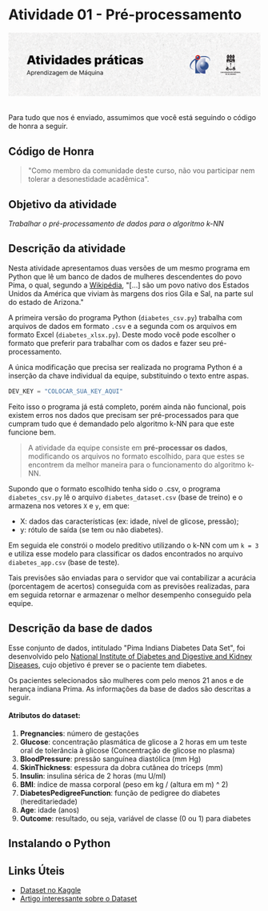 # Atividade 01 - Pré-processamento

<picture>
  <source media="(prefers-color-scheme: dark)" srcset="./.github/cover.png">
  <source media="(prefers-color-scheme: light)" srcset="./.github/cover_light.png">
  <img alt="Atividade 01 - Pré-processamento" src="/.github/cover_light.png">
</picture>

<br />
<br />

Para tudo que nos é enviado, assumimos que você está seguindo o código de honra a seguir.

## Código de Honra

>"Como membro da comunidade deste curso, não vou participar nem tolerar a desonestidade acadêmica".

## Objetivo da atividade
*Trabalhar o pré-processamento de dados para o algoritmo k-NN*

## Descrição da atividade
Nesta atividade apresentamos duas versões de um mesmo programa em Python que lê um banco de dados de mulheres descendentes do povo Pima, o qual, segundo a [Wikipédia](https://en.wikipedia.org/wiki/Pima_people), "[...] são um povo nativo dos Estados Unidos da América que viviam às margens dos rios Gila e Sal, na parte sul do estado de Arizona."

A primeira versão do programa Python (`diabetes_csv.py`) trabalha com arquivos de dados em formato `.csv` e a segunda com os arquivos em formato Excel (`diabetes_xlsx.py`). Deste modo você pode escolher o formato que preferir para trabalhar com os dados e fazer seu pré-processamento.

A única modificação que precisa ser realizada no programa Python é a inserção da chave individual da equipe, substituindo o texto entre aspas.

```python
DEV_KEY = "COLOCAR_SUA_KEY_AQUI"
```

Feito isso o programa já está completo, porém ainda não funcional, pois existem erros nos dados que precisam ser pré-processados para que cumpram tudo que é demandado pelo algoritmo k-NN para que este funcione bem.

> A atividade da equipe consiste em **pré-processar os dados**, modificando os arquivos no formato escolhido, para que estes se encontrem da melhor maneira para o funcionamento do algoritmo k-NN.

Supondo que o formato escolhido tenha sido o .csv, o programa `diabetes_csv.py` lê o arquivo `diabetes_dataset.csv` (base de treino) e o armazena nos vetores `X` e `y`, em que:
- X: dados das características (ex: idade, nível de glicose, pressão);
- y: rótulo de saída (se tem ou não diabetes).

Em seguida ele constrói o modelo preditivo utilizando o k-NN com um `k = 3` e utiliza esse modelo para classificar os dados encontrados no arquivo `diabetes_app.csv` (base de teste).

Tais previsões são enviadas para o servidor que vai contabilizar a acurácia (porcentagem de acertos) conseguida com as previsões realizadas, para em seguida retornar e armazenar o melhor desempenho conseguido pela equipe.

## Descrição da base de dados

Esse conjunto de dados, intitulado "Pima Indians Diabetes Data Set", foi desenvolvido pelo [National Institute of Diabetes and Digestive and Kidney Diseases](https://www.niddk.nih.gov/), cujo objetivo é prever se o paciente tem diabetes. 

Os pacientes selecionados são mulheres com pelo menos 21 anos e de herança indiana Prima. As informações da base de dados são descritas a seguir.

#### Atributos do dataset:
1. **Pregnancies**: número de gestações
2. **Glucose**: concentração plasmática de glicose a 2 horas em um teste oral de tolerância à glicose (Concentração de glicose no plasma)
3. **BloodPressure**: pressão sanguínea diastólica (mm Hg)
4. **SkinThickness**: espessura da dobra cutânea do tríceps (mm)
5. **Insulin**: insulina sérica de 2 horas (mu U/ml)
6. **BMI**: índice de massa corporal (peso em kg / (altura em m) ^ 2)
7. **DiabetesPedigreeFunction**: função de pedigree do diabetes (hereditariedade)
8. **Age**: idade (anos)
9. **Outcome**: resultado, ou seja, variável de classe (0 ou 1) para diabetes

## Instalando o Python



## Links Úteis

-   [Dataset no Kaggle](https://www.kaggle.com/datasets/uciml/pima-indians-diabetes-database)
-   [Artigo interessante sobre o Dataset](https://pmc.ncbi.nlm.nih.gov/articles/PMC8943493/)